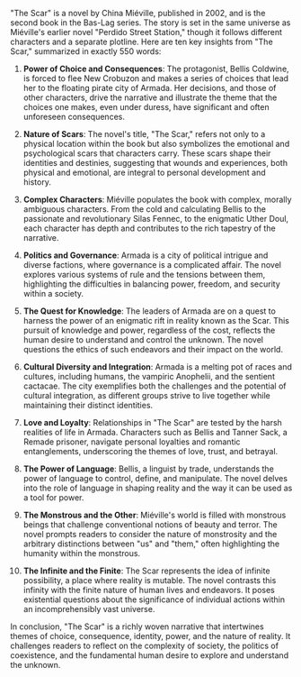 "The Scar" is a novel by China Miéville, published in 2002, and is the second book in the Bas-Lag series. The story is set in the same universe as Miéville's earlier novel "Perdido Street Station," though it follows different characters and a separate plotline. Here are ten key insights from "The Scar," summarized in exactly 550 words:

1. **Power of Choice and Consequences**: The protagonist, Bellis Coldwine, is forced to flee New Crobuzon and makes a series of choices that lead her to the floating pirate city of Armada. Her decisions, and those of other characters, drive the narrative and illustrate the theme that the choices one makes, even under duress, have significant and often unforeseen consequences.

2. **Nature of Scars**: The novel's title, "The Scar," refers not only to a physical location within the book but also symbolizes the emotional and psychological scars that characters carry. These scars shape their identities and destinies, suggesting that wounds and experiences, both physical and emotional, are integral to personal development and history.

3. **Complex Characters**: Miéville populates the book with complex, morally ambiguous characters. From the cold and calculating Bellis to the passionate and revolutionary Silas Fennec, to the enigmatic Uther Doul, each character has depth and contributes to the rich tapestry of the narrative.

4. **Politics and Governance**: Armada is a city of political intrigue and diverse factions, where governance is a complicated affair. The novel explores various systems of rule and the tensions between them, highlighting the difficulties in balancing power, freedom, and security within a society.

5. **The Quest for Knowledge**: The leaders of Armada are on a quest to harness the power of an enigmatic rift in reality known as the Scar. This pursuit of knowledge and power, regardless of the cost, reflects the human desire to understand and control the unknown. The novel questions the ethics of such endeavors and their impact on the world.

6. **Cultural Diversity and Integration**: Armada is a melting pot of races and cultures, including humans, the vampiric Anophelii, and the sentient cactacae. The city exemplifies both the challenges and the potential of cultural integration, as different groups strive to live together while maintaining their distinct identities.

7. **Love and Loyalty**: Relationships in "The Scar" are tested by the harsh realities of life in Armada. Characters such as Bellis and Tanner Sack, a Remade prisoner, navigate personal loyalties and romantic entanglements, underscoring the themes of love, trust, and betrayal.

8. **The Power of Language**: Bellis, a linguist by trade, understands the power of language to control, define, and manipulate. The novel delves into the role of language in shaping reality and the way it can be used as a tool for power.

9. **The Monstrous and the Other**: Miéville's world is filled with monstrous beings that challenge conventional notions of beauty and terror. The novel prompts readers to consider the nature of monstrosity and the arbitrary distinctions between "us" and "them," often highlighting the humanity within the monstrous.

10. **The Infinite and the Finite**: The Scar represents the idea of infinite possibility, a place where reality is mutable. The novel contrasts this infinity with the finite nature of human lives and endeavors. It poses existential questions about the significance of individual actions within an incomprehensibly vast universe.

In conclusion, "The Scar" is a richly woven narrative that intertwines themes of choice, consequence, identity, power, and the nature of reality. It challenges readers to reflect on the complexity of society, the politics of coexistence, and the fundamental human desire to explore and understand the unknown.